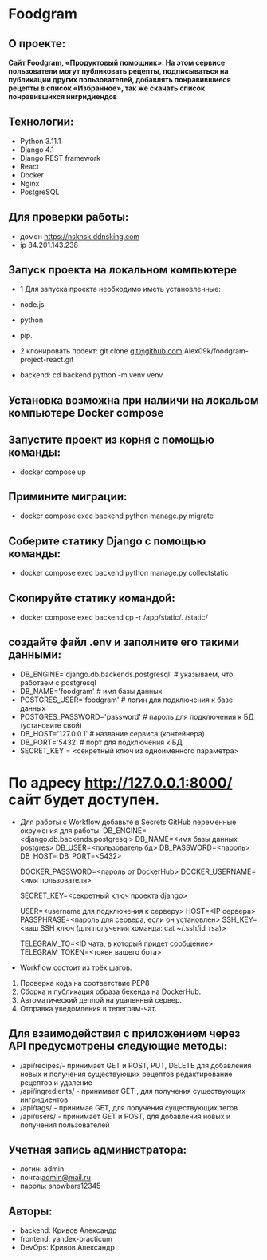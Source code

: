 # Foodgram

## О проекте:
**Сайт Foodgram, «Продуктовый помощник». На этом сервисе пользователи могут публиковать рецепты, подписываться на публикации других пользователей, добавлять понравившиеся рецепты в список «Избранное», так же скачать список понравившихся ингридиендов**

## Технологии:
- Python 3.11.1 
- Django 4.1 
- Django REST framework 
- React 
- Docker 
- Nginx
- PostgreSQL

## Для проверки работы:

- домен https://nsknsk.ddnsking.com
- ip 84.201.143.238

## Запуск проекта на локальном компьютере

- 1 Для запуска проекта необходимо иметь установленные: 
- node.js 
- python 
- pip.

- 2 клонировать проект: git clone git@github.com:Alex09k/foodgram-project-react.git 
- backend: cd backend python -m venv venv


## Установка возможна при налиичи на локальом компьютере Docker compose

## Запустите проект из корня с помощью команды:
- docker compose up

## Примините миграции:
- docker compose exec backend python manage.py migrate

## Соберите статику Django с помощью команды:
- docker compose exec backend python manage.py collectstatic

## Скопируйте статику командой:
- docker compose exec backend cp -r /app/static/. /static/

## создайте  файл .env и заполните его такими данными:

- DB_ENGINE='django.db.backends.postgresql' # указываем, что работаем с postgresql
- DB_NAME='foodgram' # имя базы данных
- POSTGRES_USER='foodgram' # логин для подключения к базе данных
- POSTGRES_PASSWORD='password' # пароль для подключения к БД (установите свой)
- DB_HOST='127.0.0.1' # название сервиса (контейнера)
- DB_PORT='5432' # порт для подключения к БД
- SECRET_KEY = <секретный ключ из одноименного параметра>

# По адресу http://127.0.0.1:8000/ сайт будет доступен.

- Для работы с Workflow добавьте в Secrets GitHub переменные окружения для работы:
    DB_ENGINE=<django.db.backends.postgresql>
    DB_NAME=<имя базы данных postgres>
    DB_USER=<пользователь бд>
    DB_PASSWORD=<пароль>
    DB_HOST=<db>
    DB_PORT=<5432>

    DOCKER_PASSWORD=<пароль от DockerHub>
    DOCKER_USERNAME=<имя пользователя>

    SECRET_KEY=<секретный ключ проекта django>

    USER=<username для подключения к серверу>
    HOST=<IP сервера>
    PASSPHRASE=<пароль для сервера, если он установлен>
    SSH_KEY=<ваш SSH ключ (для получения команда: cat ~/.ssh/id_rsa)>

    TELEGRAM_TO=<ID чата, в который придет сообщение>
    TELEGRAM_TOKEN=<токен вашего бота>

- Workflow состоит из трёх шагов:
1. Проверка кода на соответствие PEP8
2. Сборка и публикация образа бекенда на DockerHub.
3. Автоматический деплой на удаленный сервер.
4. Отправка уведомления в телеграм-чат.    
 
 ## Для взаимодействия с приложением через API предусмотрены следующие методы:

- /api/recipes/- принимает GET и POST, PUT, DELETE  для добавления новых и получения существующих рецептов редактирование рецептов и удаление
- /api/ingredients/ - принимает GET , для  получения существующих ингридиентов
- /api/tags/ - принимае  GET, для получения существующих тегов
- /api/users/ - принимает GET и POST, для добавления новых и получения пользователей

## Учетная запись администратора:

- логин: admin
- почта:admin@mail.ru 
- пароль: snowbars12345

## Авторы:
- backend: Кривов Александр
- frontend: yandex-practicum
- DevOps: Кривов Александр
